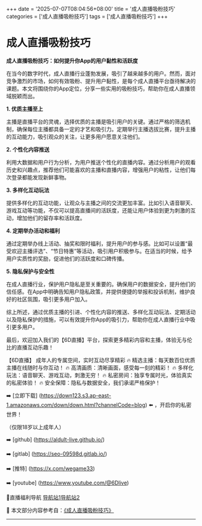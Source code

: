 +++
date = '2025-07-07T08:04:56+08:00'
title = '成人直播吸粉技巧'
categories = ['成人直播吸粉技巧']
tags = ['成人直播吸粉技巧']
+++

# 成人直播吸粉技巧

**成人直播吸粉技巧：如何提升你App的用户黏性和活跃度**

在当今的数字时代，成人直播行业蓬勃发展，吸引了越来越多的用户。然而，面对竞争激烈的市场，如何有效吸粉、提升用户黏性，是每个成人直播平台亟待解决的课题。本文将围绕你的App定位，分享一些实用的吸粉技巧，帮助你在成人直播领域脱颖而出。

**1. 优质主播至上**

主播是直播平台的灵魂，选择优质的主播是吸引用户的关键。通过严格的筛选机制，确保每位主播都具备一定的才艺和吸引力。定期举行主播选拔比赛，提升主播的互动能力，吸引观众的关注，让更多用户愿意关注他们。

**2. 个性化内容推送**

利用大数据和用户行为分析，为用户推送个性化的直播内容。通过分析用户的观看历史和兴趣点，推荐他们可能喜欢的主播和直播内容，增强用户的粘性，让他们每次登录都能发现新鲜事物。

**3. 多样化互动玩法**

提供多样化的互动功能，让观众与主播之间的交流更加丰富。比如引入语音聊天、游戏互动等功能，不仅可以提高直播间的活跃度，还能让用户体验到更为刺激的互动，增加他们的留存率和活跃度。

**4. 定期举办活动和福利**

通过定期举办线上活动、抽奖和限时福利，提升用户的参与感。比如可以设置“最受欢迎主播评选”、“节日特惠”等活动，吸引用户积极参与。在适当的时候，给予用户实质性的奖励，促进他们的活跃度和口碑传播。

**5. 隐私保护与安全性**

在成人直播行业，保护用户隐私是至关重要的。确保用户的数据安全，提升他们的信任感。在App中明确告知用户隐私政策，并提供便捷的举报和投诉机制，维护良好的社区氛围，吸引更多用户加入。

综上所述，通过优质主播的引进、个性化内容的推送、多样化互动玩法、定期活动以及隐私保护的措施，可以有效提升你App的吸引力，帮助你在成人直播行业中吸引更多用户。

最后，欢迎加入我们的【6D直播】平台，探索更多精彩内容和主播，体验无与伦比的直播互动乐趣！

【6D直播】
成年人的专属空间，实时互动尽享精彩
🔥 精选主播：每天数百位优质主播在线随时与你互动！
🔥 高清画质：清晰画面，感受每一刻的精彩！
🔥 多样化玩法：语音聊天、游戏互动，刺激无穷！
🔥 私密房间：独享专属时光，体验真实的私密体验！
🔥 安全保障：隐私与数据安全，我们承诺严格保护！

➡️ [立即下载] (https://down123.s3.ap-east-1.amazonaws.com/down/down.html?channelCode=blog) ⬅️ ，开启你的私密世界！

（仅限18岁以上成年人）

➡️ [github] (https://aldult-live.github.io/)

➡️ [gitlab] (https://seo-09598d.gitlab.io/)

➡️ [推特] (https://x.com/wegame33)

➡️ [youtube] (https://www.youtube.com/@6Dlive)

🔞直播福利导航 [导航站1](https://webstack-86085a.gitlab.io/)[导航站2](https://onlygit123-2.github.io/)


📘 本文部分内容参考自：[《成人直播吸粉技巧》](https://github.com/wushiduhuivv/wushi)

---
